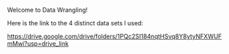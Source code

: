 Welcome to Data Wrangling!

Here is the link to the 4 distinct data sets I used: 

https://drive.google.com/drive/folders/1PQc2SI184nqtHSvq8Y8ytyNFXWUFmMwi?usp=drive_link
